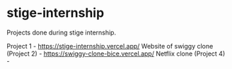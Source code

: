 # stige-internship
Projects done during stige internship.

Project 1 - https://stige-internship.vercel.app/
Website of swiggy clone (Project 2) - https://swiggy-clone-bice.vercel.app/
Netflix clone (Project 4) -
